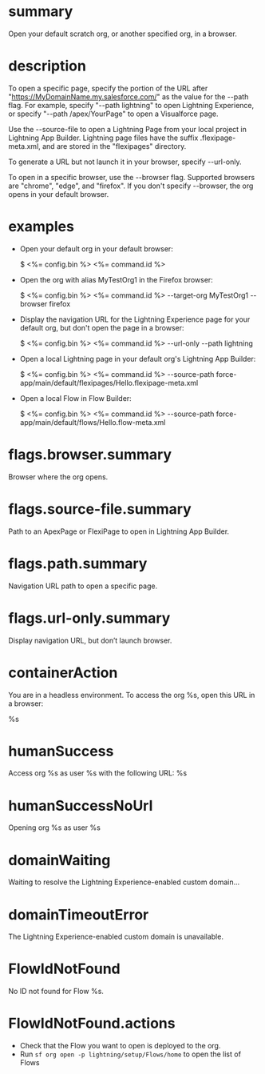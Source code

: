 # summary

Open your default scratch org, or another specified org, in a browser.

# description

To open a specific page, specify the portion of the URL after "https://MyDomainName.my.salesforce.com/" as the value for the --path flag. For example, specify "--path lightning" to open Lightning Experience, or specify "--path /apex/YourPage" to open a Visualforce page.

Use the --source-file to open a Lightning Page from your local project in Lightning App Builder. Lightning page files have the suffix .flexipage-meta.xml, and are stored in the "flexipages" directory.

To generate a URL but not launch it in your browser, specify --url-only.

To open in a specific browser, use the --browser flag. Supported browsers are "chrome", "edge", and "firefox". If you don't specify --browser, the org opens in your default browser.

# examples

- Open your default org in your default browser:

  $ <%= config.bin %> <%= command.id %>

- Open the org with alias MyTestOrg1 in the Firefox browser:

  $ <%= config.bin %> <%= command.id %> --target-org MyTestOrg1 --browser firefox

- Display the navigation URL for the Lightning Experience page for your default org, but don't open the page in a browser:

  $ <%= config.bin %> <%= command.id %> --url-only --path lightning

- Open a local Lightning page in your default org's Lightning App Builder:

  $ <%= config.bin %> <%= command.id %> --source-path force-app/main/default/flexipages/Hello.flexipage-meta.xml

- Open a local Flow in Flow Builder:

  $ <%= config.bin %> <%= command.id %> --source-path force-app/main/default/flows/Hello.flow-meta.xml

# flags.browser.summary

Browser where the org opens.

# flags.source-file.summary

Path to an ApexPage or FlexiPage to open in Lightning App Builder.

# flags.path.summary

Navigation URL path to open a specific page.

# flags.url-only.summary

Display navigation URL, but don’t launch browser.

# containerAction

You are in a headless environment. To access the org %s, open this URL in a browser:

%s

# humanSuccess

Access org %s as user %s with the following URL: %s

# humanSuccessNoUrl

Opening org %s as user %s

# domainWaiting

Waiting to resolve the Lightning Experience-enabled custom domain...

# domainTimeoutError

The Lightning Experience-enabled custom domain is unavailable.

# FlowIdNotFound

No ID not found for Flow %s.

# FlowIdNotFound.actions

- Check that the Flow you want to open is deployed to the org.
- Run `sf org open -p lightning/setup/Flows/home` to open the list of Flows
